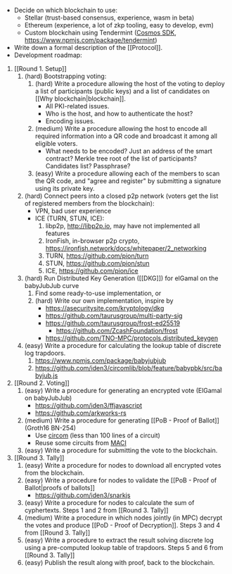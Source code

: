 - Decide on which blockchain to use:
	- Stellar (trust-based consensus, experience, wasm in beta)
	- Ethereum (experience, a lot of zkp tooling, easy to develop, evm)
	- Custom blockchain using Tendermint ([Cosmos SDK](https://v1.cosmos.network/sdk), https://www.npmjs.com/package/tendermint)
- Write down a formal description of the [[Protocol]].
- Development roadmap:
1. [[Round 1. Setup]]
	1. (hard) Bootstrapping voting:
		1. (hard) Write a procedure allowing the host of the voting to deploy a list of participants (public keys) and a list of candidates on [[Why blockchain|blockchain]].
			  - All PKI-related issues.
			  - Who is the host, and how to authenticate the host? 
			  - Encoding issues.
		2. (medium) Write a procedure allowing the host to encode all required information into a QR code and broadcast it among all eligible voters. 
			  - What needs to be encoded? Just an address of the smart contract? Merkle tree root of the list of participants? Candidates list? Passphrase?
		3. (easy) Write a procedure allowing each of the members to scan the QR code, and "agree and register" by submitting a signature using its private key.  
	2. (hard) Connect peers into a closed p2p network (voters get the list of registered members from the blockchain):
		- VPN, bad user experience
		- ICE (TURN, STUN, ICE):
			1. libp2p, http://libp2p.io, may have not implemented all features
			2. IronFish, in-browser p2p crypto, https://ironfish.network/docs/whitepaper/2_networking
			3. TURN, https://github.com/pion/turn
			4. STUN, https://github.com/pion/stun
			5. ICE, https://github.com/pion/ice
	3. (hard) Run Distributed Key Generation ([[DKG]]) for elGamal on the babyJubJub curve
		1. Find some ready-to-use implementation, or
		2. (hard) Write our own implementation, inspire by
			- https://asecuritysite.com/kryptology/dkg
			- https://github.com/taurusgroup/multi-party-sig
			- https://github.com/taurusgroup/frost-ed25519
			   - https://github.com/ZcashFoundation/frost
			- https://github.com/TNO-MPC/protocols.distributed_keygen
	4. (easy) Write a procedure for calculating the lookup table of discrete log trapdoors.
		1. https://www.npmjs.com/package/babyjubjub
		2. https://github.com/iden3/circomlib/blob/feature/babypbk/src/babyjub.js
1. [[Round 2. Voting]]
	1. (easy) Write a procedure for generating an encrypted vote (ElGamal on babyJubJub)
		- https://github.com/iden3/ffjavascript
		- https://github.com/arkworks-rs
	2. (medium) Write a procedure for generating [[PoB - Proof of Ballot]] (Groth16 BN-254)
		- Use [circom](https://docs.circom.io) (less than 100 lines of a circuit)
		- Reuse some circuits from [MACI](https://github.com/privacy-scaling-explorations/maci/tree/master/circuits/circom)
	3. (easy) Write a procedure for submitting the vote to the blockchain.
2. [[Round 3. Tally]]
	1. (easy) Write a procedure for nodes to download all encrypted votes from the blockchain.
	2. (easy) Write a procedure for nodes to validate the [[PoB - Proof of Ballot|proofs of ballots]]
		 - https://github.com/iden3/snarkjs
	1. (easy) Write a procedure for nodes to calculate the sum of cyphertexts. Steps 1 and 2 from [[Round 3. Tally]]
	2. (medium) Write a procedure in which nodes jointly (in MPC) decrypt the votes and produce [[PoD - Proof of Decryption]]. Steps 3 and 4 from [[Round 3. Tally]]
	3. (easy) Write a procedure to extract the result solving discrete log using a pre-computed lookup table of trapdoors. Steps 5 and 6 from [[Round 3. Tally]]
	4. (easy) Publish the result along with proof, back to the blockchain.